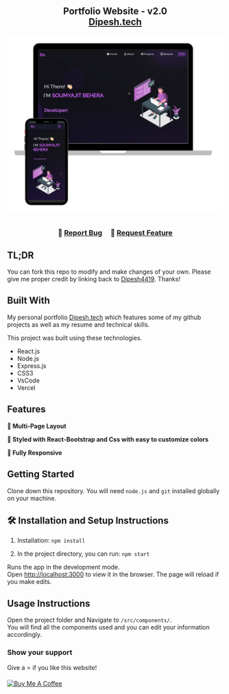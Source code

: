 <h2 align="center">
  Portfolio Website - v2.0<br/>
  <a href="https://Dipesh.vercel.app/"
 target="_blank">Dipesh.tech</a>
</h2>
<div align="center">
  <img alt="Demo" src="./Images/readme-img1.png" />
</div>

<br/>

<center>



</center>

<h3 align="center">
    🔹
    <a href="https://github.com/Dipesh4419/Portfolio/issues">Report Bug</a> &nbsp; &nbsp;
    🔹
    <a href="https://github.com/Dipesh4419/Portfolio/issues">Request Feature</a>
</h3>

## TL;DR

You can fork this repo to modify and make changes of your own. Please give me proper credit by linking back to [Dipesh4419](https://github.com/Dipesh4419/Portfolio). Thanks!

## Built With

My personal portfolio <a href="https://Dipesh.vercel.app/" target="_blank">Dipesh.tech</a> which features some of my github projects as well as my resume and technical skills.<br/>

This project was built using these technologies.

- React.js
- Node.js
- Express.js
- CSS3
- VsCode
- Vercel

## Features

**📖 Multi-Page Layout**

**🎨 Styled with React-Bootstrap and Css with easy to customize colors**

**📱 Fully Responsive**

## Getting Started

Clone down this repository. You will need `node.js` and `git` installed globally on your machine.

## 🛠 Installation and Setup Instructions

1. Installation: `npm install`

2. In the project directory, you can run: `npm start`

Runs the app in the development mode.\
Open [http://localhost:3000](http://localhost:3000) to view it in the browser.
The page will reload if you make edits.

## Usage Instructions

Open the project folder and Navigate to `/src/components/`. <br/>
You will find all the components used and you can edit your information accordingly.

### Show your support

Give a ⭐ if you like this website!

<a href="https://www.buymeacoffee.com/Dipesh4419" target="_blank"><img src="https://cdn.buymeacoffee.com/buttons/v2/default-violet.png" alt="Buy Me A Coffee" height= "60px" width= "217px" ></a>
